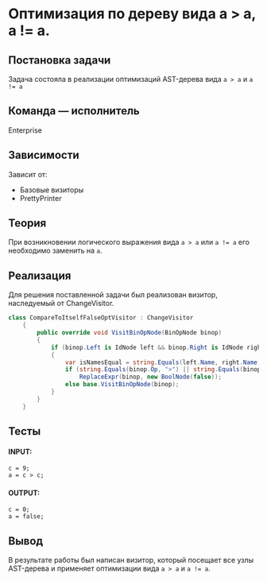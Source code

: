 # Оптимизация по дереву вида a > a, a != a.

## Постановка задачи
Задача состояла в реализации оптимизаций AST-дерева вида `a > a` и `a != a`

## Команда — исполнитель
Enterprise

## Зависимости
Зависит от:

-   Базовые визиторы
-   PrettyPrinter

## Теория
При возникновении логического выражения вида `a > a` или `a != a` его необходимо заменить на `a`.

## Реализация
Для решения поставленной задачи был реализован визитор, наследуемый от ChangeVisitor.

```csharp
class CompareToItselfFalseOptVisitor : ChangeVisitor
    {
        public override void VisitBinOpNode(BinOpNode binop)
        {
            if (binop.Left is IdNode left && binop.Right is IdNode right)
            {
                var isNamesEqual = string.Equals(left.Name, right.Name);
                if (string.Equals(binop.Op, ">") || string.Equals(binop.Op, "!=") && isNamesEqual)
                    ReplaceExpr(binop, new BoolNode(false));
                else base.VisitBinOpNode(binop);
            }
        }
    }
```

## Тесты
#### INPUT: 
```
c = 9;
a = c > c;
```
#### OUTPUT:
```
c = 0;
a = false;
```

## Вывод
В результате работы был написан визитор, который посещает все узлы AST-дерева и применяет оптимизации вида `a > a` и `a != a`.
